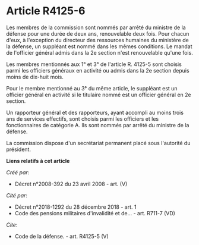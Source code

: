 # Article R4125-6

Les membres de la commission sont nommés par arrêté du ministre de la défense pour une durée de deux ans, renouvelable deux
fois. Pour chacun d'eux, à l'exception du directeur des ressources humaines du ministère de la défense, un suppléant est
nommé dans les mêmes conditions. Le mandat de l'officier général admis dans la 2e section n'est renouvelable qu'une fois. 

Les membres mentionnés aux 1° et 3° de l'article R. 4125-5 sont choisis parmi les officiers généraux en activité ou admis
dans la 2e section depuis moins de dix-huit mois. 

Pour le membre mentionné au 3° du même article, le suppléant est un officier général en activité si le titulaire nommé est un
officier général en 2e section. 

Un rapporteur général et des rapporteurs, ayant accompli au moins trois ans de services effectifs, sont choisis parmi les
officiers et les fonctionnaires de catégorie A. Ils sont nommés par arrêté du ministre de la défense. 

La commission dispose d'un secrétariat permanent placé sous l'autorité du président.

**Liens relatifs à cet article**

_Créé par_:

  - Décret n°2008-392 du 23 avril 2008 - art. (V)

_Cité par_:

  - Décret n°2018-1292 du 28 décembre 2018 - art. 1
  - Code des pensions militaires d'invalidité et de... - art. R711-7 (VD)

_Cite_:

  - Code de la défense. - art. R4125-5 (V)
